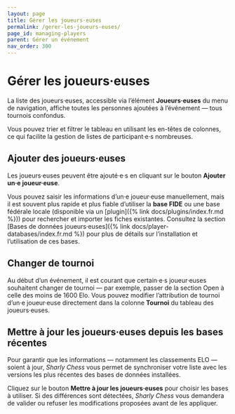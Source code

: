 ```yaml
---
layout: page
title: Gérer les joueurs·euses
permalink: /gerer-les-joueurs-euses/
page_id: managing-players
parent: Gérer un événement
nav_order: 300
---
```


# Gérer les joueurs·euses

La liste des joueurs·euses, accessible via l’élément **Joueurs·euses** du menu de navigation, affiche toutes les personnes ajoutées à l’événement — tous tournois confondus.

Vous pouvez trier et filtrer le tableau en utilisant les en-têtes de colonnes, ce qui facilite la gestion de listes de participant·e·s nombreuses.

## Ajouter des joueurs·euses

Les joueurs·euses peuvent être ajouté·e·s en cliquant sur le bouton **Ajouter un·e joueur·euse**.

Vous pouvez saisir les informations d’un·e joueur·euse manuellement, mais il est souvent plus rapide et plus fiable d’utiliser la **base FIDE** ou une base fédérale locale (disponible via un [plugin]({% link docs/plugins/index.fr.md %})) pour rechercher et importer les fiches existantes. Consultez la section [Bases de données joueurs·euses]({% link docs/player-databases/index.fr.md %}) pour plus de détails sur l’installation et l’utilisation de ces bases.

## Changer de tournoi

Au début d’un événement, il est courant que certain·e·s joueur·euses souhaitent changer de tournoi — par exemple, passer de la section Open à celle des moins de 1600 Elo.
Vous pouvez modifier l’attribution de tournoi d’un·e joueur·euse directement dans la colonne **Tournoi** du tableau des joueurs·euses.

## Mettre à jour les joueurs·euses depuis les bases récentes

Pour garantir que les informations — notamment les classements ELO — soient à jour, _Sharly Chess_ vous permet de synchroniser votre liste avec les versions les plus récentes des bases de données installées.

Cliquez sur le bouton **Mettre à jour les joueurs·euses** pour choisir les bases à utiliser. Si des différences sont détectées, _Sharly Chess_ vous demandera de valider ou refuser les modifications proposées avant de les appliquer.
